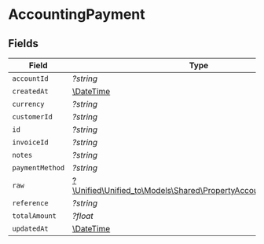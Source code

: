 # AccountingPayment


## Fields

| Field                                                                                                                  | Type                                                                                                                   | Required                                                                                                               | Description                                                                                                            |
| ---------------------------------------------------------------------------------------------------------------------- | ---------------------------------------------------------------------------------------------------------------------- | ---------------------------------------------------------------------------------------------------------------------- | ---------------------------------------------------------------------------------------------------------------------- |
| `accountId`                                                                                                            | *?string*                                                                                                              | :heavy_minus_sign:                                                                                                     | N/A                                                                                                                    |
| `createdAt`                                                                                                            | [\DateTime](https://www.php.net/manual/en/class.datetime.php)                                                          | :heavy_minus_sign:                                                                                                     | N/A                                                                                                                    |
| `currency`                                                                                                             | *?string*                                                                                                              | :heavy_minus_sign:                                                                                                     | N/A                                                                                                                    |
| `customerId`                                                                                                           | *?string*                                                                                                              | :heavy_minus_sign:                                                                                                     | N/A                                                                                                                    |
| `id`                                                                                                                   | *?string*                                                                                                              | :heavy_minus_sign:                                                                                                     | N/A                                                                                                                    |
| `invoiceId`                                                                                                            | *?string*                                                                                                              | :heavy_minus_sign:                                                                                                     | N/A                                                                                                                    |
| `notes`                                                                                                                | *?string*                                                                                                              | :heavy_minus_sign:                                                                                                     | N/A                                                                                                                    |
| `paymentMethod`                                                                                                        | *?string*                                                                                                              | :heavy_minus_sign:                                                                                                     | N/A                                                                                                                    |
| `raw`                                                                                                                  | [?\Unified\Unified_to\Models\Shared\PropertyAccountingPaymentRaw](../../Models/Shared/PropertyAccountingPaymentRaw.md) | :heavy_minus_sign:                                                                                                     | N/A                                                                                                                    |
| `reference`                                                                                                            | *?string*                                                                                                              | :heavy_minus_sign:                                                                                                     | N/A                                                                                                                    |
| `totalAmount`                                                                                                          | *?float*                                                                                                               | :heavy_minus_sign:                                                                                                     | N/A                                                                                                                    |
| `updatedAt`                                                                                                            | [\DateTime](https://www.php.net/manual/en/class.datetime.php)                                                          | :heavy_minus_sign:                                                                                                     | N/A                                                                                                                    |